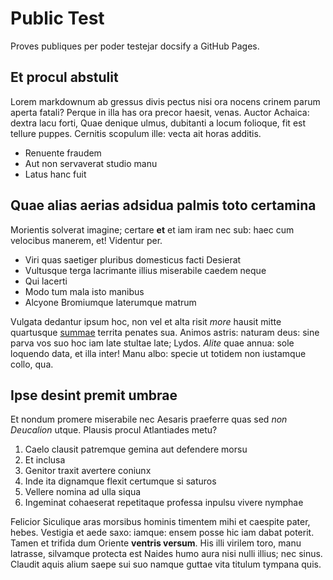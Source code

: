 # Public Test

Proves publiques per poder testejar docsify a GitHub Pages.

## Et procul abstulit

Lorem markdownum ab gressus divis pectus nisi ora nocens crinem parum aperta
fatali? Perque in illa has ora precor haesit, venas. Auctor Achaica: dextra lacu
forti, Quae denique ulmus, dubitanti a locum folioque, fit est tellure puppes.
Cernitis scopulum ille: vecta ait horas additis.

- Renuente fraudem
- Aut non servaverat studio manu
- Latus hanc fuit

## Quae alias aerias adsidua palmis toto certamina

Morientis solverat imagine; certare **et** et iam iram nec sub: haec cum
velocibus manerem, et! Videntur per.

- Viri quas saetiger pluribus domesticus facti Desierat
- Vultusque terga lacrimante illius miserabile caedem neque
- Qui lacerti
- Modo tum mala isto manibus
- Alcyone Bromiumque laterumque matrum

Vulgata dedantur ipsum hoc, non vel et alta risit *more* hausit mitte quartusque
[summae](http://www.pietatem.io/venti) territa penates sua. Animos astris:
naturam deus: sine parva vos suo hoc iam late stultae late; Lydos. *Alite* quae
annua: sole loquendo data, et illa inter! Manu albo: specie ut totidem non
iustamque collo, qua.

## Ipse desint premit umbrae

Et nondum promere miserabile nec Aesaris praeferre quas sed *non Deucalion*
utque. Plausis procul Atlantiades metu?

1. Caelo clausit patremque gemina aut defendere morsu
2. Et inclusa
3. Genitor traxit avertere coniunx
4. Inde ita dignamque flexit certumque si saturos
5. Vellere nomina ad ulla siqua
6. Ingeminat cohaeserat repetitaque professa inpulsu vivere nymphae

Felicior Siculique aras morsibus hominis timentem mihi et caespite pater, hebes.
Vestigia et aede saxo: iamque: ensem posse hic iam dabat poterit. Tamen et
trifida dum Oriente **ventris versum**. His illi virilem toro, manu latrasse,
silvamque protecta est Naides humo aura nisi nulli illius; nec sinus. Claudit
aquis alium saepe sui suo namque guttae vita titulum tympana quis.
